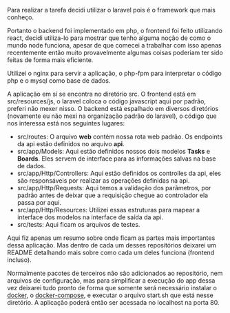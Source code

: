 
Para realizar a tarefa decidi utilizar o laravel pois é o framework que mais conheço.

Portanto o backend foi implementado em php, o frontend foi feito utilizando react, decidi utiliza-lo
para mostrar que tenho alguma noção de como o mundo node funciona, apesar de que comecei a trabalhar com
isso apenas recentemente então muito provavelmente algumas coisas poderiam ter sido feitas de forma mais eficiente.

Utilizei o nginx para servir a aplicação, o php-fpm para interpretar o código php e o mysql como base de dados.

A aplicação em sí se encontra no diretório src. O frontend está em src/resources/js, o laravel coloca o código
javascript aqui por padrão, preferi não mexer nisso. O backend está espalhado em diversos diretórios (novamente eu não mexi na organização padrão do laravel),
o código que nos interessa está nos seguintes lugares:

- src/routes: O arquivo **web** contém nossa rota web padrão. Os endpoints da api estão definidos no arquivo **api**.
- src/app/Models: Aqui estão definidos nossos dois modelos **Tasks** e **Boards**. Eles servem de interface para as informações salvas na base de dados.
- src/app/Http/Controllers: Aqui estão definidos os controlles da api, eles são responsáveis por realizar as operações definidas na api.
- src/app/Http/Requests: Aqui temos a validação dos parâmetros, por padrão antes de deixar que a requisição chegue ao controlador ela passa por aqui. 
- src/app/Http/Resources: Utilizei essas estruturas para mapear a interface dos modelos na interface de saída da api.
- src/tests: Aqui ficam os arquivos de testes.

Aqui fiz apenas um resumo sobre onde ficam as partes mais importantes dessa aplicação. Mas dentro de cada um desses repositórios deixarei 
um README detalhando mais sobre como cada um deles funciona (frontend incluso).

Normalmente pacotes de terceiros não são adicionados ao repositório, nem arquivos de configuração, mas para simplificar
a execução do app dessa vez deixarei tudo pronto de forma que somente será necessário instalar o [docker](https://docs.docker.com/install/), o [docker-compose](https://docs.docker.com/compose/install/), e executar o arquivo start.sh que está nesse diretório. A aplicação poderá então ser acessada no localhost na porta 80.
